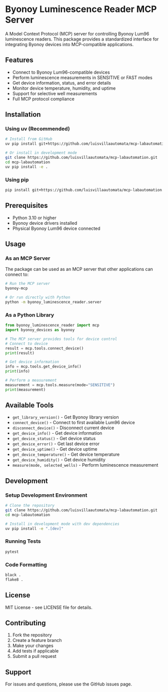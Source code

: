 # Byonoy Luminescence Reader MCP Server

A Model Context Protocol (MCP) server for controlling Byonoy Lum96 luminescence readers. This package provides a standardized interface for integrating Byonoy devices into MCP-compatible applications.

## Features

- Connect to Byonoy Lum96-compatible devices
- Perform luminescence measurements in SENSITIVE or FAST modes
- Get device information, status, and error details
- Monitor device temperature, humidity, and uptime
- Support for selective well measurements
- Full MCP protocol compliance

## Installation

### Using uv (Recommended)

```bash
# Install from GitHub
uv pip install git+https://github.com/luisvillaautomata/mcp-labautomation.git

# Or install in development mode
git clone https://github.com/luisvillaautomata/mcp-labautomation.git
cd mcp-labautomation
uv pip install -e .
```

### Using pip

```bash
pip install git+https://github.com/luisvillaautomata/mcp-labautomation.git
```

## Prerequisites

- Python 3.10 or higher
- Byonoy device drivers installed
- Physical Byonoy Lum96 device connected

## Usage

### As an MCP Server

The package can be used as an MCP server that other applications can connect to:

```bash
# Run the MCP server
byonoy-mcp

# Or run directly with Python
python -m byonoy_luminescence_reader.server
```

### As a Python Library

```python
from byonoy_luminescence_reader import mcp
import byonoy_devices as byonoy

# The MCP server provides tools for device control
# Connect to device
result = mcp.tools.connect_device()
print(result)

# Get device information
info = mcp.tools.get_device_info()
print(info)

# Perform a measurement
measurement = mcp.tools.measure(mode="SENSITIVE")
print(measurement)
```

## Available Tools

- `get_library_version()` - Get Byonoy library version
- `connect_device()` - Connect to first available Lum96 device
- `disconnect_device()` - Disconnect current device
- `get_device_info()` - Get device information
- `get_device_status()` - Get device status
- `get_device_error()` - Get last device error
- `get_device_uptime()` - Get device uptime
- `get_device_temperature()` - Get device temperature
- `get_device_humidity()` - Get device humidity
- `measure(mode, selected_wells)` - Perform luminescence measurement

## Development

### Setup Development Environment

```bash
# Clone the repository
git clone https://github.com/luisvillaautomata/mcp-labautomation.git
cd mcp-labautomation

# Install in development mode with dev dependencies
uv pip install -e ".[dev]"
```

### Running Tests

```bash
pytest
```

### Code Formatting

```bash
black .
flake8 .
```

## License

MIT License - see LICENSE file for details.

## Contributing

1. Fork the repository
2. Create a feature branch
3. Make your changes
4. Add tests if applicable
5. Submit a pull request

## Support

For issues and questions, please use the GitHub issues page.

